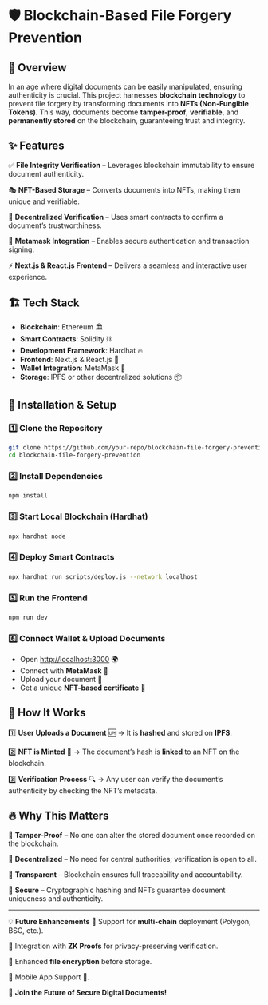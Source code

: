 # 🛡️ Blockchain-Based File Forgery Prevention

## 🚀 Overview
In an age where digital documents can be easily manipulated, ensuring authenticity is crucial. This project harnesses **blockchain technology** to prevent file forgery by transforming documents into **NFTs (Non-Fungible Tokens)**. This way, documents become **tamper-proof**, **verifiable**, and **permanently stored** on the blockchain, guaranteeing trust and integrity.

## ✨ Features
✅ **File Integrity Verification** – Leverages blockchain immutability to ensure document authenticity.

🎭 **NFT-Based Storage** – Converts documents into NFTs, making them unique and verifiable.

🔗 **Decentralized Verification** – Uses smart contracts to confirm a document’s trustworthiness.

🔑 **Metamask Integration** – Enables secure authentication and transaction signing.

⚡ **Next.js & React.js Frontend** – Delivers a seamless and interactive user experience.

## 🏗️ Tech Stack
- **Blockchain**: Ethereum 🏛️
- **Smart Contracts**: Solidity ⛓️
- **Development Framework**: Hardhat 🔥
- **Frontend**: Next.js & React.js 🎨
- **Wallet Integration**: MetaMask 🔐
- **Storage**: IPFS or other decentralized solutions 📦

## 🔧 Installation & Setup
### 1️⃣ Clone the Repository
```sh
git clone https://github.com/your-repo/blockchain-file-forgery-prevention.git
cd blockchain-file-forgery-prevention
```
### 2️⃣ Install Dependencies
```sh
npm install
```
### 3️⃣ Start Local Blockchain (Hardhat)
```sh
npx hardhat node
```
### 4️⃣ Deploy Smart Contracts
```sh
npx hardhat run scripts/deploy.js --network localhost
```
### 5️⃣ Run the Frontend
```sh
npm run dev
```
### 6️⃣ Connect Wallet & Upload Documents
- Open [http://localhost:3000](http://localhost:3000) 🌍
- Connect with **MetaMask** 🦊
- Upload your document 📄
- Get a unique **NFT-based certificate** 🎫

## 📜 How It Works
1️⃣ **User Uploads a Document** 🆙 → It is **hashed** and stored on **IPFS**.

2️⃣ **NFT is Minted** 🎨 → The document’s hash is **linked** to an NFT on the blockchain.

3️⃣ **Verification Process** 🔍 → Any user can verify the document’s authenticity by checking the NFT’s metadata.

## 🔥 Why This Matters
📌 **Tamper-Proof** – No one can alter the stored document once recorded on the blockchain.

📌 **Decentralized** – No need for central authorities; verification is open to all.

📌 **Transparent** – Blockchain ensures full traceability and accountability.

📌 **Secure** – Cryptographic hashing and NFTs guarantee document uniqueness and authenticity.

---

💡 **Future Enhancements**
🔹 Support for **multi-chain** deployment (Polygon, BSC, etc.).

🔹 Integration with **ZK Proofs** for privacy-preserving verification.

🔹 Enhanced **file encryption** before storage.

🔹 Mobile App Support 📱.

🚀 **Join the Future of Secure Digital Documents!**

